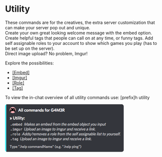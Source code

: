 # Utility

These commands are for the creatives, the extra server customization that can make your server pop out and unique.  
Create your own great looking welcome message with the embed option. Create helpful tags that people can call on at any time, or funny tags. Add self assignable roles to your account to show which games you play \(has to be set up on the server\).  
Direct image upload? No problem, Imgur!

Explore the possibilities:

* [\[Embed\]](embed.md)
* [\[Imgur\]](imgur.md)
* [\[Role\]](role.md)
* [\[Tag\]](tag.md)

To view the in-chat overview of all utility commands use: \[prefix\]h utility

![](../../.gitbook/assets/utilitycategory.png)

